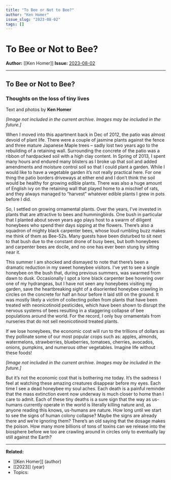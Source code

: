 ```yaml
---
title: "To Bee or Not to Bee?"
author: "Ken Homer"
issue_slug: "2023-08-02"
tags: []
---
```


# To Bee or Not to Bee?

**Author:** [[Ken Homer]]
**Issue:** [2023-08-02](https://plex.collectivesensecommons.org/2023-08-02/)

---

## To Bee or Not to Bee?
### Thoughts on the loss of tiny lives
Text and photos by **Ken Homer**

*[Image not included in the current archive. Images may be included in the future.]*

When I moved into this apartment back in Dec of 2012, the patio was almost devoid of plant life. There were a couple of jasmine plants against the fence and three mature Japanese Maple trees – sadly lost two years ago to the rebuilding of a retaining wall. Surrounding the concrete of the patio was a ribbon of hardpacked soil with a high clay content. In Spring of 2013, I spent many hours and endured many blisters as I broke up that soil and added amendments and moisture control soil so that I could plant a garden. While I would like to have a vegetable garden it’s not really practical here. For one thing the patio borders driveways at either end and I don’t think the soil would be healthy for growing edible plants. There was also a huge amount of English ivy on the retaining wall that played home to a mischief of rats, and they always managed to “harvest” whatever edible plants I grew in pots before I did.

So, I settled on growing ornamental plants. Over the years, I’ve invested in plants that are attractive to bees and hummingbirds. One bush in particular that I planted about seven years ago plays host to a swarm of diligent honeybees who spend their days sipping at the flowers. There’s also a squadron of mighty black carpenter bees, whose loud rumbling buzz makes me think of them as Bee-52s. Many guests have been disturbed to sit next to that bush due to the constant drone of busy bees, but both honeybees and carpenter bees are docile, and no one has ever been stung by sitting near it.

This summer I am shocked and dismayed to note that there’s been a dramatic reduction in my sweet honeybee visitors. I’ve yet to see a single honeybee on the bush that, during previous summers, was swarmed from dawn to dusk. Occasionally I spot a lone black carpenter bee hovering over one of my hydrangeas, but I have not seen any honeybees visiting my garden, save the heartbreaking sight of a disoriented honeybee crawling in circles on the concrete for half an hour before it laid still on the ground. It was mostly likely a victim of collecting pollen from plants that have been treated with neonicotinoid pesticides, which have been shown to disrupt the nervous systems of bees resulting in a staggering collapse of bee populations around the world. For the record, I only buy ornamentals from nurseries that do not sell neonicotinoid treated plants.

If we lose honeybees, the economic cost will run to the trillions of dollars as they pollinate some of our most popular crops such as: apples, almonds, watermelons, strawberries, blueberries, tomatoes, cherries, avocados, onions, pumpkins, and numerous other vegetables. Imagine life without these foods!

*[Image not included in the current archive. Images may be included in the future.]*

But it’s not the economic cost that is bothering me today. It’s the sadness I feel at watching these amazing creatures disappear before my eyes. Each time I see a dead honeybee my soul aches. Each death is a painful reminder that the mass extinction event now underway is much closer to home than I care to admit. Each of these tiny deaths is a sure sign that the way as us-humans currently operate in the world is literally killing nature and, as anyone reading this knows, us-humans are nature. How long until we start to see the signs of human colony collapse? Maybe the signs are already there and we’re ignoring them? There’s an old saying that the dosage makes the poison. How many more billions of tons of toxins can we release into the biosphere before we too are crawling around in circles only to eventually lay still against the Earth?

---

**Related:**
- [[Ken Homer]] (author)
- [[2023]] (year)
- Topics: 

